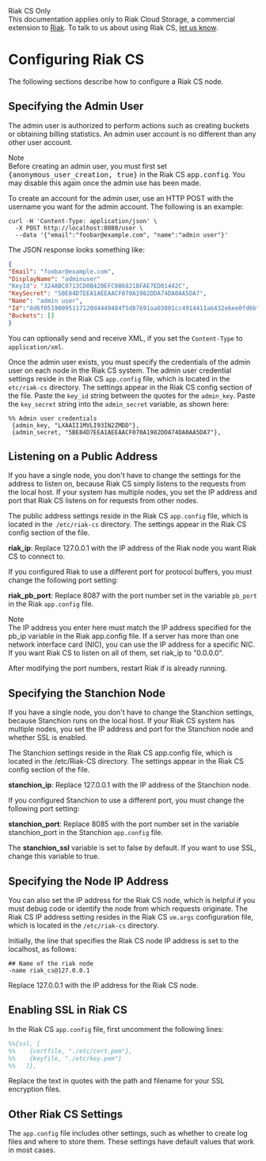 <div class="info"><div class="title">Riak CS Only</div>This documentation applies only to Riak Cloud Storage, a commercial extension to <a href="http://wiki.basho.com/Riak.html">Riak</a>. To talk to us about using Riak CS, <a href="http://info.basho.com/Wiki_Contact_RiakCS.html" target="_blank">let us know</a>.</div>


# Configuring Riak CS
The following sections describe how to configure a Riak CS node.

## Specifying the Admin User

The admin user is authorized to perform actions such as creating buckets or obtaining billing statistics. An admin user account is no different than any other user account.

<div class="note"><div class="title">Note</div>
Before creating an admin user, you must first set <tt>{anonymous_user_creation, true}</tt> in the Riak CS <tt>app.config</tt>. You may disable this again once the admin use has been made.
</div>

To create an account for the admin user, use an HTTP POST with the username you want for the admin account. The following is an example:

```
curl -H 'Content-Type: application/json' \
  -X POST http://localhost:8080/user \
  --data '{"email":"foobar@example.com", "name":"admin user"}'
```

The JSON response looks something like:

```json
{
"Email": "foobar@example.com",
"DisplayName": "adminuser"
"KeyId": "324ABC0713CD0B420EFC086821BFAE7ED81442C",
"KeySecret": "5BE84D7EEA1AEEAACF070A1982DDA74DA0AA5DA7",
"Name": "admin user",
"Id":"8d6f05190095117120d4449484f5d87691aa03801cc4914411ab432e6ee0fd6b",
"Buckets": []
}
```

You can optionally send and receive XML, if you set the `Content-Type` to `application/xml`.

Once the admin user exists, you must specify the credentials of the admin user on each node in the Riak CS system. The admin user credential settings reside in the Riak CS `app.config` file, which is located in the `etc/riak-cs` directory. The settings appear in the Riak CS config section of the file. Paste the `key_id` string between the quotes for the `admin_key`. Paste the `key_secret` string into the `admin_secret` variable, as shown here:

```
%% Admin user credentials
 {admin_key, "LXAAII1MVLI93IN2ZMDD"},
 {admin_secret, "5BE84D7EEA1AEEAACF070A1982DDA74DA0AA5DA7"},
```

## Listening on a Public Address

If you have a single node, you don't have to change the settings for the address to listen on, because Riak CS simply listens to the requests from the local host. If your system has multiple nodes, you set the IP address and port that Riak CS listens on for requests from other nodes.

The public address settings reside in the Riak CS `app.config` file, which is located in the` /etc/riak-cs` directory. The settings appear in the Riak CS config section of the file.

__riak_ip__: Replace 127.0.0.1 with the IP address of the Riak node you want Riak CS to connect to.

If you configured Riak to use a different port for protocol buffers, you must change the following port setting:

__riak_pb_port__: Replace 8087 with the port number set in the variable `pb_port` in the Riak `app.config` file.

<div class="note"><div class="title">Note</div>The IP address you enter here must match the IP address specified for the pb_ip variable in the Riak app.config file. If a server has more than one network interface card (NIC), you can use the IP address for a specific NIC. If you want Riak CS to listen on all of them, set riak_ip to "0.0.0.0".</div>

After modifying the port numbers, restart Riak if is already running.

## Specifying the Stanchion Node
If you have a single node, you don't have to change the Stanchion settings, because Stanchion runs on the local host. If your Riak CS system has multiple nodes, you set the IP address and port for the Stanchion node and whether SSL is enabled.

The Stanchion settings reside in the Riak CS app.config file, which is located in the /etc/Riak-CS directory. The settings appear in the Riak CS config section of the file.

__stanchion_ip__: Replace 127.0.0.1 with the IP address of the Stanchion node.

If you configured Stanchion to use a different port, you must change the following port setting:

__stanchion_port__: Replace 8085 with the port number set in the variable stanchion_port in the Stanchion `app.config` file.

The __stanchion_ssl__ variable is set to false by default. If you want to use SSL, change this variable to true.

## Specifying the Node IP Address
You can also set the IP address for the Riak CS node, which is helpful if you must debug code or identify the node from which requests originate. The Riak CS IP address setting resides in the Riak CS `vm.args` configuration file, which is located in the `/etc/riak-cs` directory.

Initially, the line that specifies the Riak CS node IP address is set to the localhost, as follows:

```
## Name of the riak node
-name riak_cs@127.0.0.1
```

Replace 127.0.0.1 with the IP address for the Riak CS node.

## Enabling SSL in Riak CS
In the Riak CS `app.config` file, first uncomment the following lines:

```erlang
%%{ssl, [
%%    {certfile, "./etc/cert.pem"},
%%    {keyfile, "./etc/key.pem"}
%%   ]},
```

Replace the text in quotes with the path and filename for your SSL encryption files.

## Other Riak CS Settings
The `app.config` file includes other settings, such as whether to create log files and where to store them. These settings have default values that work in most cases.

